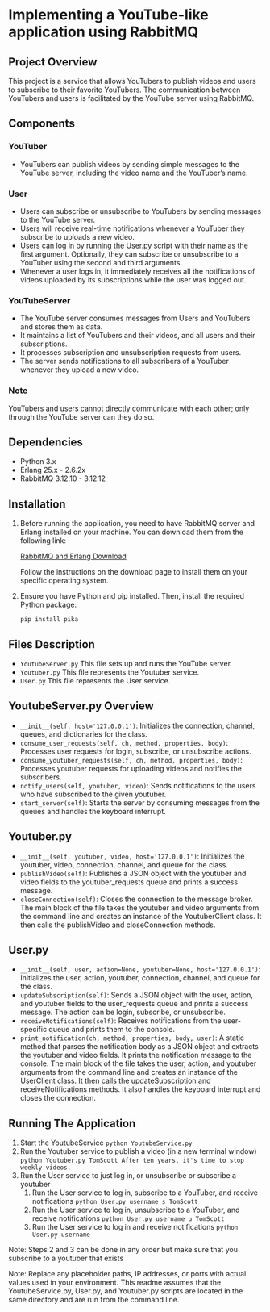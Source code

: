 # Implementing a YouTube-like application using RabbitMQ

## Project Overview

This project is a service that allows YouTubers to publish videos and users to subscribe to their favorite YouTubers. The communication between YouTubers and users is facilitated by the YouTube server using RabbitMQ.

## Components

### YouTuber

- YouTubers can publish videos by sending simple messages to the YouTube server, including the video name and the YouTuber’s name.

### User

- Users can subscribe or unsubscribe to YouTubers by sending messages to the YouTube server.
- Users will receive real-time notifications whenever a YouTuber they subscribe to uploads a new video.
- Users can log in by running the User.py script with their name as the first argument. Optionally, they can subscribe or unsubscribe to a YouTuber using the second and third arguments.
- Whenever a user logs in, it immediately receives all the notifications of videos uploaded by its subscriptions while the user was logged out.

### YouTubeServer

- The YouTube server consumes messages from Users and YouTubers and stores them as data.
- It maintains a list of YouTubers and their videos, and all users and their subscriptions.
- It processes subscription and unsubscription requests from users.
- The server sends notifications to all subscribers of a YouTuber whenever they upload a new video.

### Note

YouTubers and users cannot directly communicate with each other; only through the YouTube server can they do so.

## Dependencies

- Python 3.x
- Erlang 25.x - 2.6.2x
- RabbitMQ 3.12.10 - 3.12.12

## Installation

1. Before running the application, you need to have RabbitMQ server and Erlang installed on your machine. You can download them from the following link:

     [RabbitMQ and Erlang Download](https://www.rabbitmq.com/download.html)

     Follow the instructions on the download page to install them on your specific operating system.

2. Ensure you have Python and pip installed. Then, install the required Python package:

     `pip install pika`

## Files Description

- `YoutubeServer.py` This file sets up and runs the YouTube server. 
- `Youtuber.py` This file represents the Youtuber service. 
- `User.py` This file represents the User service.

## YoutubeServer.py Overview

- `__init__(self, host='127.0.0.1')`: Initializes the connection, channel, queues, and dictionaries for the class.
- `consume_user_requests(self, ch, method, properties, body)`: Processes user requests for login, subscribe, or unsubscribe actions.
- `consume_youtuber_requests(self, ch, method, properties, body)`: Processes youtuber requests for uploading videos and notifies the subscribers.
- `notify_users(self, youtuber, video)`: Sends notifications to the users who have subscribed to the given youtuber.
- `start_server(self)`: Starts the server by consuming messages from the queues and handles the keyboard interrupt.

## Youtuber.py

- `__init__(self, youtuber, video, host='127.0.0.1')`: Initializes the youtuber, video, connection, channel, and queue for the class.
- `publishVideo(self)`: Publishes a JSON object with the youtuber and video fields to the youtuber_requests queue and prints a success message.
- `closeConnection(self)`: Closes the connection to the message broker.
The main block of the file takes the youtuber and video arguments from the command line and creates an instance of the YoutuberClient class. It then calls the publishVideo and closeConnection methods.

## User.py

- `__init__(self, user, action=None, youtuber=None, host='127.0.0.1')`: Initializes the user, action, youtuber, connection, channel, and queue for the class.
- `updateSubscription(self)`: Sends a JSON object with the user, action, and youtuber fields to the user_requests queue and prints a success message. The action can be login, subscribe, or unsubscribe.
- `receiveNotifications(self)`: Receives notifications from the user-specific queue and prints them to the console.
- `print_notification(ch, method, properties, body, user)`: A static method that parses the notification body as a JSON object and extracts the youtuber and video fields. It prints the notification message to the console.
The main block of the file takes the user, action, and youtuber arguments from the command line and creates an instance of the UserClient class. It then calls the updateSubscription and receiveNotifications methods. It also handles the keyboard interrupt and closes the connection.

## Running The Application

1. Start the YoutubeService
     `python YoutubeService.py`
2. Run the Youtuber service to publish a video (in a new terminal window)
     `python Youtuber.py TomScott After ten years, it's time to stop weekly videos.`
3. Run the User service to just log in, or unsubscribe or subscribe a youtuber
     1. Run the User service to log in, subscribe to a YouTuber, and receive notifications
          `python User.py username s TomScott`
     2. Run the User service to log in, unsubscribe to a YouTuber, and receive notifications
          `python User.py username u TomScott`
     3. Run the User service to log in and receive notifications
          `python User.py username`

Note: Steps 2 and 3 can be done in any order but make sure that you subscribe to a youtuber that exists

Note: Replace any placeholder paths, IP addresses, or ports with actual values used in your environment. This readme assumes that the YoutubeService.py, User.py, and Youtuber.py scripts are located in the same directory and are run from the command line.